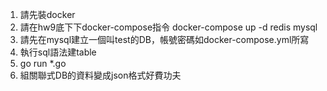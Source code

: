 1. 請先裝docker
2. 請在hw9底下下docker-compose指令
docker-compose up -d redis mysql
3. 請先在mysql建立一個叫test的DB，帳號密碼如docker-compose.yml所寫
4. 執行sql語法建table
5. go run *.go 
6. 組關聯式DB的資料變成json格式好費功夫
